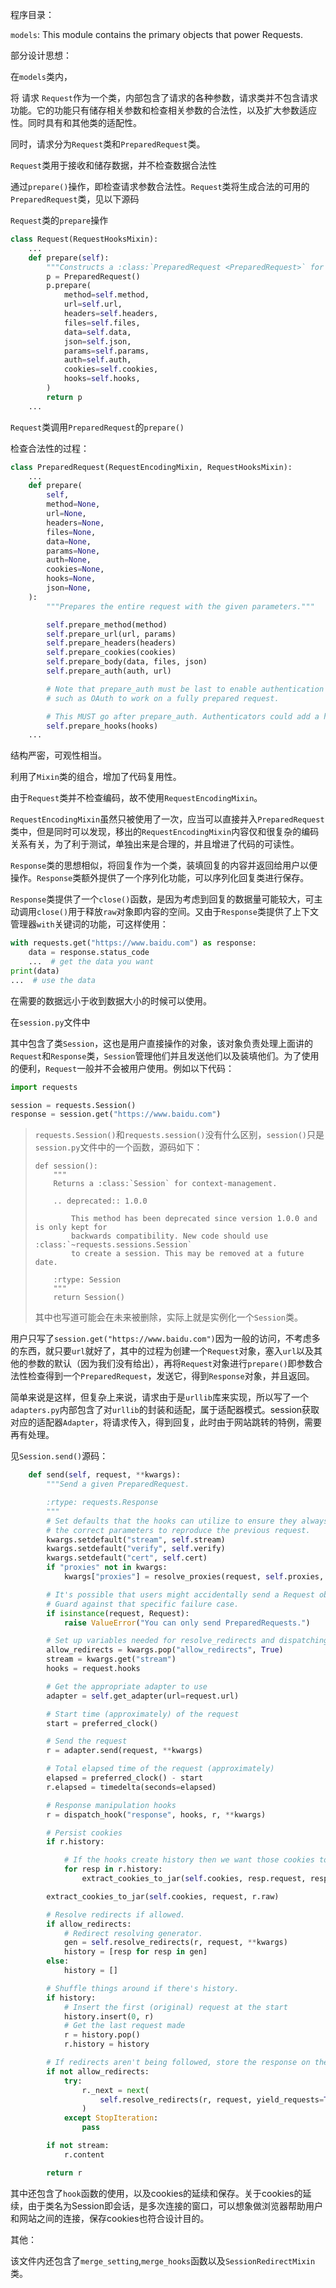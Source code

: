 程序目录：

`models`: This module contains the primary objects that power Requests.



部分设计思想：

在`models`类内，

将 请求 `Request`作为一个类，内部包含了请求的各种参数，请求类并不包含请求功能。它的功能只有储存相关参数和检查相关参数的合法性，以及扩大参数适应性。同时具有和其他类的适配性。

同时，请求分为`Request`类和`PreparedRequest`类。

`Request`类用于接收和储存数据，并不检查数据合法性

通过`prepare()`操作，即检查请求参数合法性。`Request`类将生成合法的可用的`PreparedRequest`类，见以下源码

`Request`类的`prepare`操作

```python
class Request(RequestHooksMixin):
    ...
	def prepare(self):
        """Constructs a :class:`PreparedRequest <PreparedRequest>` for transmission and returns it."""
        p = PreparedRequest()
        p.prepare(
            method=self.method,
            url=self.url,
            headers=self.headers,
            files=self.files,
            data=self.data,
            json=self.json,
            params=self.params,
            auth=self.auth,
            cookies=self.cookies,
            hooks=self.hooks,
        )
        return p
    ...
```

`Request`类调用`PreparedRequest`的`prepare()`

检查合法性的过程：

```python
class PreparedRequest(RequestEncodingMixin, RequestHooksMixin):
    ...
	def prepare(
        self,
        method=None,
        url=None,
        headers=None,
        files=None,
        data=None,
        params=None,
        auth=None,
        cookies=None,
        hooks=None,
        json=None,
    ):
        """Prepares the entire request with the given parameters."""

        self.prepare_method(method)
        self.prepare_url(url, params)
        self.prepare_headers(headers)
        self.prepare_cookies(cookies)
        self.prepare_body(data, files, json)
        self.prepare_auth(auth, url)

        # Note that prepare_auth must be last to enable authentication schemes
        # such as OAuth to work on a fully prepared request.

        # This MUST go after prepare_auth. Authenticators could add a hook
        self.prepare_hooks(hooks)
    ...
```

结构严密，可观性相当。

利用了`Mixin`类的组合，增加了代码复用性。

由于`Request`类并不检查编码，故不使用`RequestEncodingMixin`。

`RequestEncodingMixin`虽然只被使用了一次，应当可以直接并入`PreparedRequest`类中，但是同时可以发现，移出的`RequestEncodingMixin`内容仅和很复杂的编码关系有关，为了利于测试，单独出来是合理的，并且增进了代码的可读性。



`Response`类的思想相似，将回复作为一个类，装填回复的内容并返回给用户以便操作。`Response`类额外提供了一个序列化功能，可以序列化回复类进行保存。

`Response`类提供了一个`close()`函数，是因为考虑到回复的数据量可能较大，可主动调用`close()`用于释放`raw`对象即内容的空间。又由于`Response`类提供了上下文管理器`with`关键词的功能，可这样使用：

```python
with requests.get("https://www.baidu.com") as response:
	data = response.status_code
    ...  # get the data you want
print(data)
...  # use the data
```

在需要的数据远小于收到数据大小的时候可以使用。



在`session.py`文件中

其中包含了类`Session`，这也是用户直接操作的对象，该对象负责处理上面讲的`Request`和`Response`类，`Session`管理他们并且发送他们以及装填他们。为了使用的便利，`Request`一般并不会被用户使用。例如以下代码：

```python
import requests

session = requests.Session()
response = session.get("https://www.baidu.com")

```

> `requests.Session()`和`requests.session()`没有什么区别，`session()`只是`session.py`文件中的一个函数，源码如下：
>
> ```
> def session():
>     """
>     Returns a :class:`Session` for context-management.
> 
>     .. deprecated:: 1.0.0
> 
>         This method has been deprecated since version 1.0.0 and is only kept for
>         backwards compatibility. New code should use :class:`~requests.sessions.Session`
>         to create a session. This may be removed at a future date.
> 
>     :rtype: Session
>     """
>     return Session()
> ```
>
> 其中也写道可能会在未来被删除，实际上就是实例化一个`Session`类。

用户只写了`session.get("https://www.baidu.com")`因为一般的访问，不考虑多的东西，就只要`url`就好了，其中的过程为创建一个`Request`对象，塞入`url`以及其他的参数的默认（因为我们没有给出），再将`Request`对象进行`prepare()`即参数合法性检查得到一个`PreparedRequest`，发送它，得到`Response`对象，并且返回。

简单来说是这样，但复杂上来说，请求由于是`urllib`库来实现，所以写了一个`adapters.py`内部包含了对`urllib`的封装和适配，属于适配器模式。session获取对应的适配器`Adapter`，将请求传入，得到回复，此时由于网站跳转的特例，需要再有处理。

见`Session.send()`源码：

```python
    def send(self, request, **kwargs):
        """Send a given PreparedRequest.

        :rtype: requests.Response
        """
        # Set defaults that the hooks can utilize to ensure they always have
        # the correct parameters to reproduce the previous request.
        kwargs.setdefault("stream", self.stream)
        kwargs.setdefault("verify", self.verify)
        kwargs.setdefault("cert", self.cert)
        if "proxies" not in kwargs:
            kwargs["proxies"] = resolve_proxies(request, self.proxies, self.trust_env)

        # It's possible that users might accidentally send a Request object.
        # Guard against that specific failure case.
        if isinstance(request, Request):
            raise ValueError("You can only send PreparedRequests.")

        # Set up variables needed for resolve_redirects and dispatching of hooks
        allow_redirects = kwargs.pop("allow_redirects", True)
        stream = kwargs.get("stream")
        hooks = request.hooks

        # Get the appropriate adapter to use
        adapter = self.get_adapter(url=request.url)

        # Start time (approximately) of the request
        start = preferred_clock()

        # Send the request
        r = adapter.send(request, **kwargs)

        # Total elapsed time of the request (approximately)
        elapsed = preferred_clock() - start
        r.elapsed = timedelta(seconds=elapsed)

        # Response manipulation hooks
        r = dispatch_hook("response", hooks, r, **kwargs)

        # Persist cookies
        if r.history:

            # If the hooks create history then we want those cookies too
            for resp in r.history:
                extract_cookies_to_jar(self.cookies, resp.request, resp.raw)

        extract_cookies_to_jar(self.cookies, request, r.raw)

        # Resolve redirects if allowed.
        if allow_redirects:
            # Redirect resolving generator.
            gen = self.resolve_redirects(r, request, **kwargs)
            history = [resp for resp in gen]
        else:
            history = []

        # Shuffle things around if there's history.
        if history:
            # Insert the first (original) request at the start
            history.insert(0, r)
            # Get the last request made
            r = history.pop()
            r.history = history

        # If redirects aren't being followed, store the response on the Request for Response.next().
        if not allow_redirects:
            try:
                r._next = next(
                    self.resolve_redirects(r, request, yield_requests=True, **kwargs)
                )
            except StopIteration:
                pass

        if not stream:
            r.content

        return r
```

其中还包含了`hook`函数的使用，以及cookies的延续和保存。关于cookies的延续，由于类名为Session即会话，是多次连接的窗口，可以想象做浏览器帮助用户和网站之间的连接，保存cookies也符合设计目的。

其他：

该文件内还包含了`merge_setting`,`merge_hooks`函数以及`SessionRedirectMixin`类。



